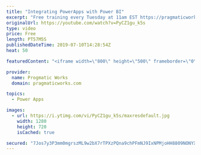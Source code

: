 ```yaml
---
title: "Integrating PowerApps with Power BI"
excerpt: "Free training every Tuesday at 11am EST https://pragmaticworks.com/resources/free-webinars/  Do you want to learn how to integrate PowerApps with Power BI?  In this demo-heavy presentation, you'll see how to integrate PowerApps applications into Power BI reports making your reports actionable.  Free"
originalUrl: https://youtube.com/watch?v=PyCZ1gu_k5s
type: video
price: Free
length: PT57M5S
publishedDateTime: 2019-07-10T14:28:54Z
heat: 50

featuredContent: "<iframe width=\"800\" height=\"500\" frameborder=\"0\" src=\"https://www.youtube.com/embed/PyCZ1gu_k5s\" allow=\"accelerometer; autoplay; encrypted-media; gyroscope; picture-in-picture\" allowfullscreen></iframe>"

provider:
  name: Progmatic Works
  domain: pragmaticworks.com

topics:
  - Power Apps

images:
  - url: https://i.ytimg.com/vi/PyCZ1gu_k5s/maxresdefault.jpg
    width: 1280
    height: 720
    isCached: true

secured: "7Jos7y3P3mm0mgrszML9w2bX7rTPXzPQna9chPFmNJ9IxNPMjoHH8809NONYXoOUT97wCNK+Uh9zh4ZZmpMEIIBGbdhhE7HzpS1uZFGIqElh+E+K6zurtCD3yz2YFEm9haUJoIq0yyVW9kvyWsgBScRdNwFuXGVeW4qifXXxkIzyqKCqngHhP3X8ErRgkINoo+byczHDpAxqWrcpiAhXz1maDN1bI1igm830bM4i21/ZjMAomn6W4YYK1VJLc3KANcXMmxPw5uTnJm+sCXp79uL5qmBrjgX5WdPes7i7sfafveIkjAMIvFUXS7Cme+nIylLTwwJ0UwLIDe1L4nwKuCAK0oxmuvq8u3e+QYdAyqQXbUUPZtcTlzLrf/HJ1/c5HuN+H48m7XslUyKvtmdAF5CCmTpebk7GX53gKRvk3fc=;o+EK9JV9MPNMGOBQOKygtw=="
---
```


